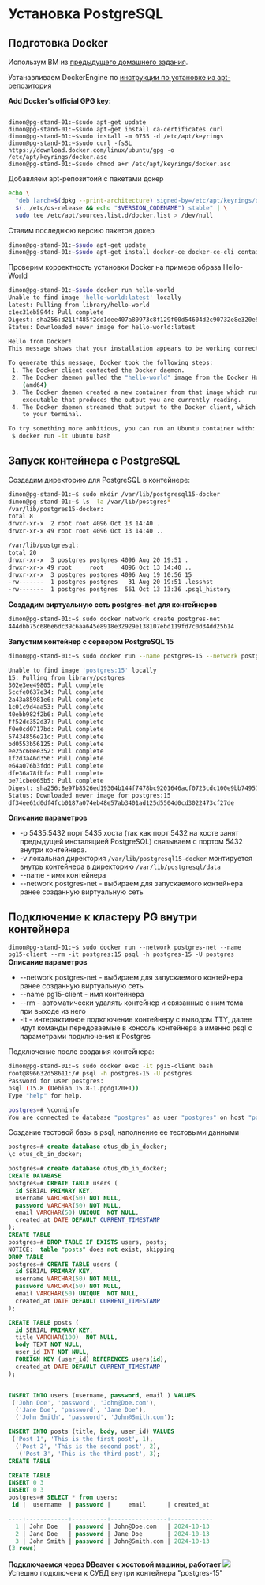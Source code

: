 # Установка PostgreSQL

## Подготовка Docker

Использум ВМ из [предыдущего домашнего задания](../2-lesson/2-lesson.md#подготовка-виртуальной-машины-и-установка-субд).

Устанавливаем DockerEngine по [инструкции по установке из apt-репозитория](https://docs.docker.com/engine/install/ubuntu/#install-using-the-repository)

**Add Docker's official GPG key:**
``` shell

dimon@pg-stand-01:~$sudo apt-get update
dimon@pg-stand-01:~$sudo apt-get install ca-certificates curl
dimon@pg-stand-01:~$sudo install -m 0755 -d /etc/apt/keyrings
dimon@pg-stand-01:~$sudo curl -fsSL https://download.docker.com/linux/ubuntu/gpg -o /etc/apt/keyrings/docker.asc
dimon@pg-stand-01:~$sudo chmod a+r /etc/apt/keyrings/docker.asc
```

Добавляем apt-репозитоий с пакетами докер
``` bash
echo \
  "deb [arch=$(dpkg --print-architecture) signed-by=/etc/apt/keyrings/docker.asc] https://download.docker.com/linux/ubuntu \
  $(. /etc/os-release && echo "$VERSION_CODENAME") stable" | \
  sudo tee /etc/apt/sources.list.d/docker.list > /dev/null

```

Ставим последнюю версию пакетов докер

``` bash
dimon@pg-stand-01:~$sudo apt-get update
dimon@pg-stand-01:~$sudo apt-get install docker-ce docker-ce-cli containerd.io docker-buildx-plugin docker-compose-plugin
```

Проверим корректность установки Docker на примере образа Hello-World

``` bash
dimon@pg-stand-01:~$sudo docker run hello-world
Unable to find image 'hello-world:latest' locally
latest: Pulling from library/hello-world
c1ec31eb5944: Pull complete
Digest: sha256:d211f485f2dd1dee407a80973c8f129f00d54604d2c90732e8e320e5038a0348
Status: Downloaded newer image for hello-world:latest

Hello from Docker!
This message shows that your installation appears to be working correctly.

To generate this message, Docker took the following steps:
 1. The Docker client contacted the Docker daemon.
 2. The Docker daemon pulled the "hello-world" image from the Docker Hub.
    (amd64)
 3. The Docker daemon created a new container from that image which runs the
    executable that produces the output you are currently reading.
 4. The Docker daemon streamed that output to the Docker client, which sent it
    to your terminal.

To try something more ambitious, you can run an Ubuntu container with:
 $ docker run -it ubuntu bash
```
## Запуск контейнера с PostgreSQL

Создадим директорию для PostgreSQL в контейнере:
```bash
dimon@pg-stand-01:~$ sudo mkdir /var/lib/postgresql15-docker
dimon@pg-stand-01:~$ ls -la /var/lib/postgres*
/var/lib/postgres15-docker:
total 8
drwxr-xr-x  2 root root 4096 Oct 13 14:40 .
drwxr-xr-x 49 root root 4096 Oct 13 14:40 ..

/var/lib/postgresql:
total 20
drwxr-xr-x  3 postgres postgres 4096 Aug 20 19:51 .
drwxr-xr-x 49 root     root     4096 Oct 13 14:40 ..
drwxr-xr-x  3 postgres postgres 4096 Aug 19 10:56 15
-rw-------  1 postgres postgres   31 Aug 20 19:51 .lesshst
-rw-------  1 postgres postgres  561 Oct 13 13:36 .psql_history
```
**Создадим виртуальную сеть postgres-net для контейнеров**
``` bash
dimon@pg-stand-01:~$ sudo docker network create postgres-net
444dbb75c686e6dc39c6aa645e8918e32929e138107ebd119fd7c0d34dd25b14
```
**Запустим контейнер с сервером PostgreSQL 15**
``` bash
dimon@pg-stand-01:~$ sudo docker run --name postgres-15 --network postgres-net -e POSTGRES_PASSWORD=postgres -p 5435:5432 -v /var/lib/postgresql15-docker:/var/lib/postgresql/data -d postgres:15

Unable to find image 'postgres:15' locally
15: Pulling from library/postgres
302e3ee49805: Pull complete
5ccfe0637e34: Pull complete
2a43a85981e6: Pull complete
1c01c9d4aa53: Pull complete
40ebb982f2b6: Pull complete
ff52dc352d37: Pull complete
f0e0cd0717bd: Pull complete
57434856e21c: Pull complete
bd0553b56125: Pull complete
ee25c60ee352: Pull complete
1f2d3a46d356: Pull complete
e64a076b3fdd: Pull complete
dfe36a78fbfa: Pull complete
be71cbe065b5: Pull complete
Digest: sha256:8e97b8526ed19304b144f7478bc9201646acf0723cdc100e9bb7495712cbadb6
Status: Downloaded newer image for postgres:15
df34ee61d0df4fcb0187a074eb48e57ab3401ad125d5504d0cd3022473cf27de
```
**Описание параметров**
* -p 5435:5432 порт 5435 хоста (так как порт 5432 на хосте занят предыдущей инсталяцией PostgreSQL) связываем с портом 5432 внутри контейнера.
* -v локальная директория `/var/lib/postgresql15-docker` монтируется внутрь контейнера в директорию `/var/lib/postgresql/data`
* --name - имя контейнера
* --network postgres-net - выбираем для запускаемого контейнера ранее созданную виртуальную сеть

## Подключение к кластеру PG внутри контейнера
`dimon@pg-stand-01:~$ sudo docker run --network postgres-net --name pg15-client --rm -it postgres:15 psql -h postgres-15 -U postgres`
**Описание параметров**
* --network postgres-net - выбираем для запускаемого контейнера ранее созданную виртуальную сеть
* --name pg15-client - имя контейнера
* --rm - автоматически удалять контейнер и связанные с ним тома при выходе из него
*  -it - интерактивное подключение контейнеру с выводом TTY, далее идут команды передоваемые в консоль контейнера
  а именно psql c параметрами подключения к Postgres

Подключение после создания контейнера:
``` bash
dimon@pg-stand-01:~$ sudo docker exec -it pg15-client bash
root@896632d58611:/# psql -h postgres-15 -U postgres
Password for user postgres:
psql (15.8 (Debian 15.8-1.pgdg120+1))
Type "help" for help.

postgres=# \conninfo
You are connected to database "postgres" as user "postgres" on host "postgres-15" (address "172.18.0.2") at port "5432".

```
Создание тестовой базы в psql, наполнение ее тестовыми данными

``` sql
postgres=# create database otus_db_in_docker;
\c otus_db_in_docker;

postgres=# create database otus_db_in_docker;
CREATE DATABASE
postgres=# CREATE TABLE users (
  id SERIAL PRIMARY KEY,
  username VARCHAR(50) NOT NULL,
  password VARCHAR(50) NOT NULL,
  email VARCHAR(50) UNIQUE  NOT NULL,
  created_at DATE DEFAULT CURRENT_TIMESTAMP
);
CREATE TABLE
postgres=# DROP TABLE IF EXISTS users, posts;
NOTICE:  table "posts" does not exist, skipping
DROP TABLE
postgres=# CREATE TABLE users (
  id SERIAL PRIMARY KEY,
  username VARCHAR(50) NOT NULL,
  password VARCHAR(50) NOT NULL,
  email VARCHAR(50) UNIQUE  NOT NULL,
  created_at DATE DEFAULT CURRENT_TIMESTAMP
);

CREATE TABLE posts (
  id SERIAL PRIMARY KEY,
  title VARCHAR(100)  NOT NULL,
  body TEXT NOT NULL,
  user_id INT NOT NULL,
  FOREIGN KEY (user_id) REFERENCES users(id),
  created_at DATE DEFAULT CURRENT_TIMESTAMP
);


INSERT INTO users (username, password, email ) VALUES
 ('John Doe', 'password', 'John@Doe.com'),
  ('Jane Doe', 'password', 'Jane Doe'),
  ('John Smith', 'password', 'John@Smith.com');

INSERT INTO posts (title, body, user_id) VALUES
 ('Post 1', 'This is the first post', 1),
  ('Post 2', 'This is the second post', 2),
   ('Post 3', 'This is the third post', 3);
CREATE TABLE

CREATE TABLE
INSERT 0 3
INSERT 0 3
postgres=# SELECT * from users;
 id |  username  | password |     email      | created_at

----+------------+----------+----------------+------------
  1 | John Doe   | password | John@Doe.com   | 2024-10-13
  2 | Jane Doe   | password | Jane Doe       | 2024-10-13
  3 | John Smith | password | John@Smith.com | 2024-10-13
(3 rows)
```
**Подключаемся через DBeaver с хостовой машины, работает**
<img src="image/dbeaver-docker.png">Успешно подключени к СУБД внутри контейнера "postgres-15"</img>
